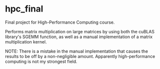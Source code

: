 # hpc_final
Final project for High-Performance Computing course. 

Performs matrix multiplication on large matrices by using both the cuBLAS library's SGEMM function, as well as a manual implementation of a matrix multiplication kernel.

NOTE: There is a mistake in the manual implementation that causes the results to be off by a non-negligible amount. Apparently high-performance computing is not my strongest field.

